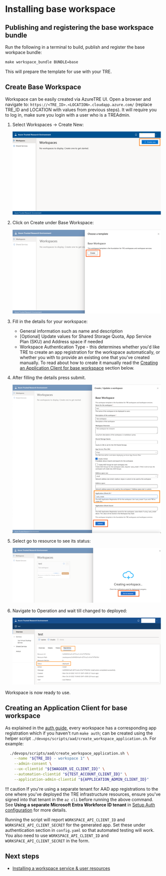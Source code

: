 # Installing base workspace

## Publishing and registering the base workspace bundle

Run the following in a terminal to build, publish and register the base workpace bundle:

```cmd
make workspace_bundle BUNDLE=base
```

This will prepare the template for use with your TRE.

## Create Base Workspace

Workspace can be easily created via AzureTRE UI. Open a browser and navigate to: `https://<TRE_ID>.<LOCATION>.cloudapp.azure.com/` (replace TRE_ID and LOCATION with values from previous steps). It will require you to log in, make sure you login with a user who is a TREAdmin.

1. Select Workspaces -> Create New:

    ![Create workspace main](../../assets/create-workspace-main.png)

1. Click on Create under Base Workspace:

    ![Create workspace](../../assets/create-workspace.png)

1. Fill in the details for your workspace:

   - General information such as name and description
   - [Optional] Update values for Shared Storage Quota, App Service Plan (SKU) and Address space if needed
   - Workspace Authentication Type - this determines whether you'd like TRE to create an app registration for the workspace automatically, or whether you with to provide an existing one that you've created manually. To read about how to create it manually read the [Creating an Application Client for base workspace](#creating-an-application-client-for-base-workspace) section below.

1. After filling the details press submit.

    ![Create workspace - Fill Details](../../assets/create-workspace-fill-details.png)

1. Select go to resource to see its status:

    ![Create Workspace In Progress](../../assets/create-workspace-in-progress.png)

1. Navigate to Operation and wait till changed to deployed:

    ![Create Workspace Status](../../assets/create-workspace-status.png)

Workspace is now ready to use.


## Creating an Application Client for base workspace

As explained in the [auth guide](../auth.md), every workspace has a corresponding app registration which if you haven't run `make auth`; can be created using the helper script `./devops/scripts/aad/create_workspace_application.sh`. For example:

```bash
  ./devops/scripts/aad/create_workspace_application.sh \
    --name "${TRE_ID} - workspace 1" \
    --admin-consent \
    --ux-clientid "${SWAGGER_UI_CLIENT_ID}" \
    --automation-clientid "${TEST_ACCOUNT_CLIENT_ID}" \
    --application-admin-clientid "${APPLICATION_ADMIN_CLIENT_ID}"
```

!!! caution
    If you're using a separate tenant for AAD app registrations to the one where you've deployed the TRE infrastructure resources, ensure you've signed into that tenant in the `az cli` before running the above command. See **Using a separate Microsoft Entra Workforce ID tenant** in [Setup Auth configuration](./setup-auth-entities.md) for more details.

Running the script will report `WORKSPACE_API_CLIENT_ID` and `WORKSPACE_API_CLIENT_SECRET` for the generated app. Set these under authentication section in `config.yaml` so that automated testing will work. You also need to use `WORKSPACE_API_CLIENT_ID` and `WORKSPACE_API_CLIENT_SECRET` in the form.

## Next steps

* [Installing a workspace service & user resources](./ui-install-ws-and-ur.md)
